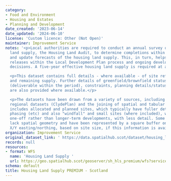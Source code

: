 ```yaml
---
category:
- Food and Environment
- Housing and Estates
- Planning and Development
date_created: '2023-06-14'
date_updated: '2024-06-10'
license: 'Custom licence: Other (Not Open)'
maintainer: Improvement Service
notes: '<p>Local authorities are required to conduct an annual survey of the housing
  land supply, the Housing Land Audit, to determine completions within the timeframe
  and update forecasts of the housing land supply. This, in turn, helps inform land
  releases within the Local Development Plan process and ongoing development management
  decisions. A five-year effective housing land supply is required at all times.</p>

  <p>This dataset contains full details - where available - of site references, completions
  and remaining supply. Further details of greenfield/brownfield status, tenure, effectiveness
  (deliverable within the period), constraints, planning details/status and developer
  are also provided where available.</p>

  <p>The datasets have been drawn from a variety of sources, including comprehensive
  regional datasets (ClydePlan) and the joining of spatial and tabular data. This
  includes allocated and planned sites, which typically have fuller details of forecast
  phasing (etc) and also "windfall" and small sites (where included), which may be
  one-off rather than longer-term developments, with less detail. Some of these sites
  lack spatial geometry and have been represented by a square buffer on a recorded
  X/Y easting/northing, based on site size, if this information is available.</p>'
organization: Improvement Service
original_dataset_link: ' https://data.spatialhub.scot/dataset/housing_land_supply_premium-is'
records: null
resources:
- format: WFS
  name: 'Housing Land Supply '
  url: https://geo.spatialhub.scot/geoserver/sh_hls_premium/wfs?service=wfs&typeName=sh_hls_premium:pub_hls_premium
schema: default
title: Housing Land Supply PREMIUM - Scotland
---
```

